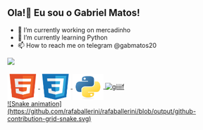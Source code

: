 ## Ola!👋 Eu sou o Gabriel Matos! 

- 🔭 I’m currently working on mercadinho
- 🌱 I’m currently learning Python
- 📫 How to reach me on telegram @gabmatos20
<div>
  <a href="https://github.com/sukunadotjpg">
  <img height:"180" src="https://github-readme-stats.vercel.app/api?username=sukunadotjpg&show_icons=true&theme=gruvbox">
</div>
 
<div style="display: inline_block"><br>
  <img align="center" alt="HTML" height="60" width="70" src="https://raw.githubusercontent.com/devicons/devicon/master/icons/html5/html5-original.svg">
  <img align="center" alt="CSS" height="60" width="70" src="https://raw.githubusercontent.com/devicons/devicon/master/icons/css3/css3-original.svg">
  <img align="center" alt="Python" height="60" width="70" src="https://raw.githubusercontent.com/devicons/devicon/master/icons/python/python-original.svg">
  <img align="center" alt="giiiif" height="100" width="100" src="https://media.discordapp.net/attachments/874107689570033734/882008656214917170/ezgif-4-5448fc85f244.gif?width=426&height=416">
</div>

<div>
   ![Snake animation](https://github.com/rafaballerini/rafaballerini/blob/output/github-contribution-grid-snake.svg)
</div>


